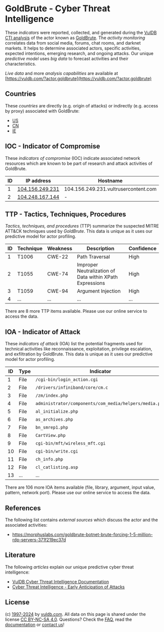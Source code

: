 # GoldBrute - Cyber Threat Intelligence

These _indicators_ were reported, collected, and generated during the [VulDB CTI analysis](https://vuldb.com/?kb.cti) of the actor known as [GoldBrute](https://vuldb.com/?actor.goldbrute). The _activity monitoring_ correlates data from social media, forums, chat rooms, and darknet markets. It helps to determine associated actors, specific activities, expected intentions, emerging research, and ongoing attacks. Our unique _predictive model_ uses _big data_ to forecast activities and their characteristics.

_Live data_ and more _analysis capabilities_ are available at [https://vuldb.com/?actor.goldbrute](https://vuldb.com/?actor.goldbrute)

## Countries

These _countries_ are directly (e.g. origin of attacks) or indirectly (e.g. access by proxy) associated with GoldBrute:

* [US](https://vuldb.com/?country.us)
* [CN](https://vuldb.com/?country.cn)
* [IE](https://vuldb.com/?country.ie)

## IOC - Indicator of Compromise

These _indicators of compromise_ (IOC) indicate associated network resources which are known to be part of research and attack activities of GoldBrute.

ID | IP address | Hostname | Campaign | Confidence
-- | ---------- | -------- | -------- | ----------
1 | [104.156.249.231](https://vuldb.com/?ip.104.156.249.231) | 104.156.249.231.vultrusercontent.com | - | Medium
2 | [104.248.167.144](https://vuldb.com/?ip.104.248.167.144) | - | - | High

## TTP - Tactics, Techniques, Procedures

_Tactics, techniques, and procedures_ (TTP) summarize the suspected MITRE ATT&CK techniques used by _GoldBrute_. This data is unique as it uses our predictive model for actor profiling.

ID | Technique | Weakness | Description | Confidence
-- | --------- | -------- | ----------- | ----------
1 | T1006 | CWE-22 | Path Traversal | High
2 | T1055 | CWE-74 | Improper Neutralization of Data within XPath Expressions | High
3 | T1059 | CWE-94 | Argument Injection | High
4 | ... | ... | ... | ...

There are 8 more TTP items available. Please use our online service to access the data.

## IOA - Indicator of Attack

These _indicators of attack_ (IOA) list the potential fragments used for technical activities like reconnaissance, exploitation, privilege escalation, and exfiltration by GoldBrute. This data is unique as it uses our predictive model for actor profiling.

ID | Type | Indicator | Confidence
-- | ---- | --------- | ----------
1 | File | `/cgi-bin/login_action.cgi` | High
2 | File | `/drivers/infiniband/core/cm.c` | High
3 | File | `/zm/index.php` | High
4 | File | `administrator/components/com_media/helpers/media.php` | High
5 | File | `al_initialize.php` | High
6 | File | `as_archives.php` | High
7 | File | `bn_smrep1.php` | High
8 | File | `CartView.php` | Medium
9 | File | `cgi-bin/mft/wireless_mft.cgi` | High
10 | File | `cgi-bin/write.cgi` | High
11 | File | `ch_info.php` | Medium
12 | File | `cl_catlisting.asp` | High
13 | ... | ... | ...

There are 106 more IOA items available (file, library, argument, input value, pattern, network port). Please use our online service to access the data.

## References

The following list contains _external sources_ which discuss the actor and the associated activities:

* https://morphuslabs.com/goldbrute-botnet-brute-forcing-1-5-million-rdp-servers-371f219ec37d

## Literature

The following _articles_ explain our unique predictive cyber threat intelligence:

* [VulDB Cyber Threat Intelligence Documentation](https://vuldb.com/?kb.cti)
* [Cyber Threat Intelligence - Early Anticipation of Attacks](https://www.scip.ch/en/?labs.20201022)

## License

(c) [1997-2024](https://vuldb.com/?kb.changelog) by [vuldb.com](https://vuldb.com/?kb.about). All data on this page is shared under the license [CC BY-NC-SA 4.0](https://creativecommons.org/licenses/by-nc-sa/4.0/). Questions? Check the [FAQ](https://vuldb.com/?kb.faq), read the [documentation](https://vuldb.com/?kb) or [contact us](https://vuldb.com/?contact)!
